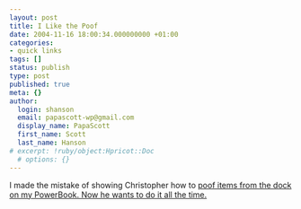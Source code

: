 ```yaml
---
layout: post
title: I Like the Poof
date: 2004-11-16 18:00:34.000000000 +01:00
categories:
- quick links
tags: []
status: publish
type: post
published: true
meta: {}
author:
  login: shanson
  email: papascott-wp@gmail.com
  display_name: PapaScott
  first_name: Scott
  last_name: Hanson
# excerpt: !ruby/object:Hpricot::Doc
  # options: {}
---
```

<p>I made the mistake of showing Christopher how to <a title="Tiny Pineapple :: Archives :: "I like the poof."" href="http://www.tinypineapple.com/archives/2002/10/i_like_the_poof.html">poof items from the dock on my PowerBook. Now he wants to do it all the time.</p>
